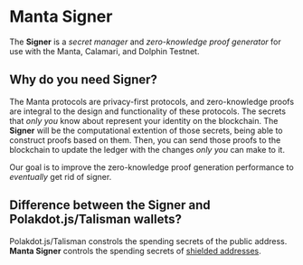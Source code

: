 # Manta Signer

The **Signer** is a _secret manager_ and _zero-knowledge proof generator_ for use with the Manta, Calamari, and Dolphin Testnet. 

## Why do you need Signer?

The Manta protocols are privacy-first protocols, and zero-knowledge proofs are integral to the design and functionality of these protocols. The secrets that _only you_ know about represent your identity on the blockchain. The **Signer** will be the computational extention of those secrets, being able to construct proofs based on them. Then, you can send those proofs to the blockchain to update the ledger with the changes _only you_ can make to it.

Our goal is to improve the zero-knowledge proof generation performance to *eventually* get rid of signer.

## Difference between the Signer and Polakdot.js/Talisman wallets?

Polakdot.js/Talisman constrols the spending secrets of the public address. **Manta Signer** controls the spending secrets of [shielded addresses](./ShieldedAddress.md).
